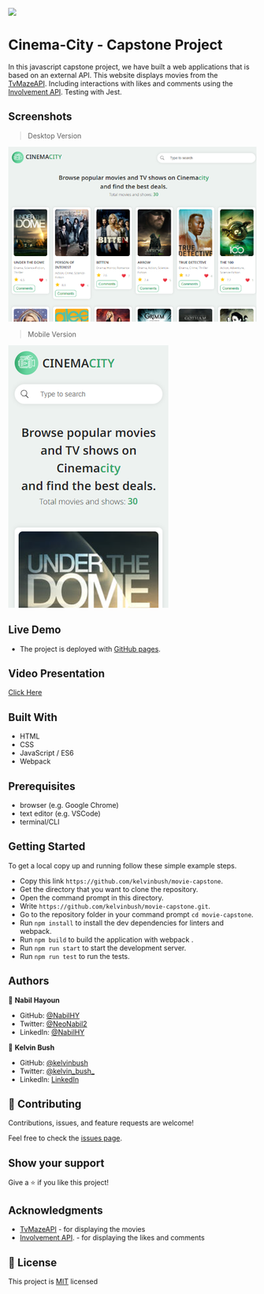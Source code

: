 ![](https://img.shields.io/badge/Microverse-blueviolet)

# Cinema-City - Capstone Project

In this javascript capstone project, we have built a web applications that is based on an external API.
This website displays movies from the [TvMazeAPI](https://api.tvmaze.com/).
Including interactions with likes and comments using the [Involvement API](https://www.notion.so/microverse/Involvement-API-869e60b5ad104603aa6db59e08150270).
Testing with Jest.

## Screenshots
> Desktop Version
<img src='Screenshots/Desktop.png'>

>Mobile Version
<img src='Screenshots/Mobile.png'>

## Live Demo

- The project is deployed with [GitHub pages](https://kelvinbush.github.io/movie-capstone/).

## Video Presentation

[Click Here](https://youtu.be/Ks9WneJ3DYI)



## Built With

- HTML
- CSS
- JavaScript / ES6
- Webpack


## Prerequisites
- browser (e.g. Google Chrome)
- text editor (e.g. VSCode)
- terminal/CLI


## Getting Started
To get a local copy up and running follow these simple example steps.

- Copy this link `https://github.com/kelvinbush/movie-capstone`.
- Get the directory that you want to clone the repository.
- Open the command prompt in this directory.
- Write `https://github.com/kelvinbush/movie-capstone.git`.
- Go to the repository folder in your command prompt `cd movie-capstone`.
- Run `npm install` to install the dev dependencies for linters and webpack.
- Run `npm build` to build the application with webpack .
- Run `npm run start` to start the development server.
- Run `npm run test` to run the tests.



## Authors

👤 **Nabil Hayoun**

  - GitHub: [@NabilHY](https://github.com/NabilHY)
  - Twitter: [@NeoNabil2](https://twitter.com/NeoNabil2)
  - LinkedIn: [@NabilHY](https://www.linkedin.com/in/nabil-hayoun-a9a8a8b6/)

👤 **Kelvin Bush**

  - GitHub: [@kelvinbush](https://github.com/kelvinbush)
  - Twitter: [@kelvin_bush_](https://twitter.com/kelvin_bush_)
  - LinkedIn: [LinkedIn](https://www.linkedin.com/in/kelvin-wachiye-04b469173/)


## 🤝 Contributing

Contributions, issues, and feature requests are welcome!

Feel free to check the [issues page](../../issues/).

## Show your support

Give a ⭐️ if you like this project!

## Acknowledgments

- [TvMazeAPI](https://api.tvmaze.com/) - for displaying the movies
- [Involvement API](https://www.notion.so/microverse/Involvement-API-869e60b5ad104603aa6db59e08150270). - for displaying the likes and comments

## 📝 License

This project is [MIT](./MIT.md) licensed
